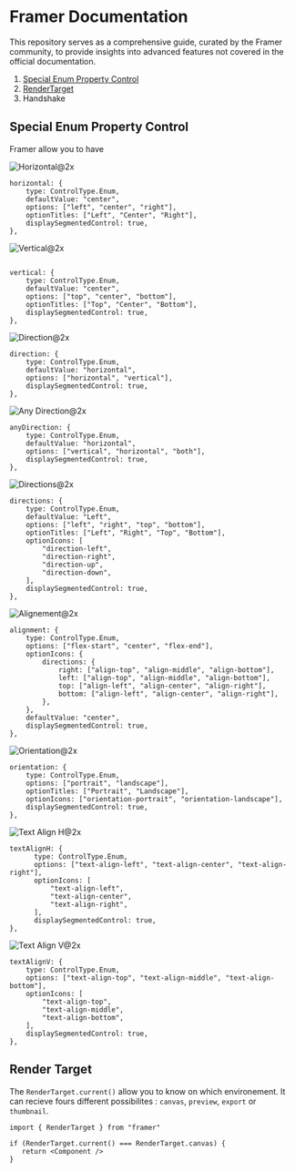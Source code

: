 # Framer Documentation

This repository serves as a comprehensive guide, curated by the Framer community, to provide insights into advanced features not covered in the official documentation.

1. [Special Enum Property Control](#enum-property-control)
2. [RenderTarget](#render-target)
3. Handshake



## Special Enum Property Control

Framer allow you to have 


![Horizontal@2x](https://github.com/VictorienDotNet/Framer-Components-Documentaion/assets/5654077/772df766-8816-4749-8308-111218db7450)
```
horizontal: {
    type: ControlType.Enum,
    defaultValue: "center",
    options: ["left", "center", "right"],
    optionTitles: ["Left", "Center", "Right"],
    displaySegmentedControl: true,
},
```
![Vertical@2x](https://github.com/VictorienDotNet/Framer-Components-Documentaion/assets/5654077/b7cfb8f0-b88e-4e57-9ad7-a46d63f75287)
```

vertical: {
    type: ControlType.Enum,
    defaultValue: "center",
    options: ["top", "center", "bottom"],
    optionTitles: ["Top", "Center", "Bottom"],
    displaySegmentedControl: true,
},
```

![Direction@2x](https://github.com/VictorienDotNet/Framer-Components-Documentaion/assets/5654077/f81e1a15-92ce-4015-9131-5fb30448c9fd)
```
direction: {
    type: ControlType.Enum,
    defaultValue: "horizontal",
    options: ["horizontal", "vertical"],
    displaySegmentedControl: true,
},
```

![Any Direction@2x](https://github.com/VictorienDotNet/Framer-Components-Documentaion/assets/5654077/b17c2e11-cf7e-49eb-bac0-515f1bebcaea)
```
anyDirection: {
    type: ControlType.Enum,
    defaultValue: "horizontal",
    options: ["vertical", "horizontal", "both"],
    displaySegmentedControl: true,
},
```

![Directions@2x](https://github.com/VictorienDotNet/Framer-Components-Documentaion/assets/5654077/b22bce89-7069-4533-824a-0dd720ed1421)
```
directions: {
    type: ControlType.Enum,
    defaultValue: "Left",
    options: ["left", "right", "top", "bottom"],
    optionTitles: ["Left", "Right", "Top", "Bottom"],
    optionIcons: [
        "direction-left",
        "direction-right",
        "direction-up",
        "direction-down",
    ],
    displaySegmentedControl: true,
},
```

![Alignement@2x](https://github.com/VictorienDotNet/Framer-Components-Documentaion/assets/5654077/b39816fb-72aa-496a-954c-c8f0d4462eaa)
```
alignment: {
    type: ControlType.Enum,
    options: ["flex-start", "center", "flex-end"],
    optionIcons: {
        directions: {
            right: ["align-top", "align-middle", "align-bottom"],
            left: ["align-top", "align-middle", "align-bottom"],
            top: ["align-left", "align-center", "align-right"],
            bottom: ["align-left", "align-center", "align-right"],
        },
    },
    defaultValue: "center",
    displaySegmentedControl: true,
},
```

![Orientation@2x](https://github.com/VictorienDotNet/Framer-Components-Documentaion/assets/5654077/fa6dff83-5fae-4590-926d-0399374c59c8)
```
orientation: {
    type: ControlType.Enum,
    options: ["portrait", "landscape"],
    optionTitles: ["Portrait", "Landscape"],
    optionIcons: ["orientation-portrait", "orientation-landscape"],
    displaySegmentedControl: true,
},
```

![Text Align H@2x](https://github.com/VictorienDotNet/Framer-Components-Documentaion/assets/5654077/c73b3b5f-da72-4963-aadc-a3490236ff28)
```
textAlignH: {
      type: ControlType.Enum,
      options: ["text-align-left", "text-align-center", "text-align-right"],
      optionIcons: [
          "text-align-left",
          "text-align-center",
          "text-align-right",
      ],
      displaySegmentedControl: true,
},
```

![Text Align V@2x](https://github.com/VictorienDotNet/Framer-Components-Documentaion/assets/5654077/5cbc73d4-3bff-4188-826c-506670499999)
```
textAlignV: {
    type: ControlType.Enum,
    options: ["text-align-top", "text-align-middle", "text-align-bottom"],
    optionIcons: [
        "text-align-top",
        "text-align-middle",
        "text-align-bottom",
    ],
    displaySegmentedControl: true,
},
```

## Render Target

The `RenderTarget.current()` allow you to know on which environement. It can recieve fours different possibilites : `canvas`, `preview`, `export` or `thumbnail`.



```
import { RenderTarget } from "framer"

if (RenderTarget.current() === RenderTarget.canvas) {
   return <Component />
}
```



   
